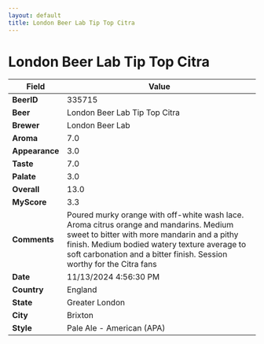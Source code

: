 ```yaml
---
layout: default
title: London Beer Lab Tip Top Citra
---
```


# London Beer Lab Tip Top Citra

| Field         | Value     |
|---------------|-----------|
| **BeerID** | 335715 |
| **Beer** | London Beer Lab Tip Top Citra |
| **Brewer** | London Beer Lab |
| **Aroma** | 7.0 |
| **Appearance** | 3.0 |
| **Taste** | 7.0 |
| **Palate** | 3.0 |
| **Overall** | 13.0 |
| **MyScore** | 3.3 |
| **Comments** | Poured murky orange with off-white wash lace.  Aroma citrus orange and mandarins.  Medium sweet to bitter with more mandarin and a pithy finish.  Medium bodied watery texture average to soft carbonation and a bitter finish.  Session worthy for the Citra fans |
| **Date** | 11/13/2024 4:56:30 PM |
| **Country** | England |
| **State** | Greater London |
| **City** | Brixton |
| **Style** | Pale Ale - American (APA) |
